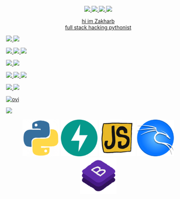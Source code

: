 
<p align="center">
  <a href="https://www.linkedin.com/in/zakharb/">
	<img src="https://img.shields.io/badge/linkedin-%230077B5.svg?style=for-the-badge&logo=linkedin&logoColor=white"/>
	
  <a href="https://github.com/zakharb">
	<img src="https://img.shields.io/badge/github-%23121011.svg?style=for-the-badge&logo=github&logoColor=white"/>

  <a href="https://t.me/zakharbengart">
	<img src="https://img.shields.io/badge/Telegram-2CA5E0?style=for-the-badge&logo=telegram&logoColor=white"/>
	
  <a href="mailto:zakharbengart@gmail.com">
	<img src="https://img.shields.io/badge/Gmail-D14836?style=for-the-badge&logo=gmail&logoColor=white"/>
</p>

<p align="center">
	hi im Zakharb
	<br>full stack hacking pythonist
</p>


![](https://img.shields.io/badge/Code-Python-informational?style=flat&logo=python&color=3670a0)
![](https://img.shields.io/badge/Code-AsyncIO-informational?style=flat&logo=python&color=3670a0)

![](https://img.shields.io/badge/FW-FastAPI-informational?style=flat&logo=fastapi&color=009688)
![](https://img.shields.io/badge/FW-Flask-informational?style=flat&logo=flask&color=7e7e7e)
![](https://img.shields.io/badge/FW-Django-informational?style=flat&logo=django&color=7e7e7e)

![](https://img.shields.io/badge/HTML-Javascript-informational?style=flat&logo=javascript&color=f7df1e)
![](https://img.shields.io/badge/HTML-Bootstrap-informational?style=flat&logo=bootstrap&color=7952b3)

![](https://img.shields.io/badge/Source-Git-informational?style=flat&logo=git&color=f05032)
![](https://img.shields.io/badge/Source-Docker-informational?style=flat&logo=docker&color=2496ed)
![](https://img.shields.io/badge/Source-Aws-informational?style=flat&logo=amazon-aws&color=7e7e7e)

![](https://img.shields.io/badge/OS-Kali_Linux-informational?style=flat&logo=kalilinux&color=576872)
![](https://img.shields.io/badge/OS-Bash-informational?style=flat&logo=linux&color=576872)


<img src="https://github-readme-stats.vercel.app/api/top-langs?username=zakharb&show_icons=true&locale=en&layout=compact" alt="ovi"/>


<p align="center">

  <a href="https://open.spotify.com/artist/4k1ELeJKT1ISyDv8JivPpB"></a>
  <img src="https://novatorem.bgstatic.vercel.app/api/spotify"/>

</p>

<p align="center">
  <img height=100 src="python.gif" alt="animated" />
  <img height=100 src="fastapi.svg" alt="animated" />
  <img height=100 src="js.gif" alt="animated" />
  <img height=100 src="kali.png" alt="animated" />
  <img height=100 src="bs.gif" alt="animated" />
</p>
